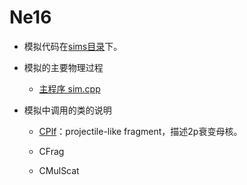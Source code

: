 # Ne16

* 模拟代码在[sims目录](https://github.com/jinyuyuyu/multi-body_decay_simulation/tree/master/Ne16/sims)下。

* 模拟的主要物理过程

  * [主程序 sim.cpp](https://jinyuyuyu.github.io/multi-body_decay_simulation/Ne16/man/sim.html)
  
* 模拟中调用的类的说明

  * [CPlf](https://jinyuyuyu.github.io/multi-body_decay_simulation/Ne16/man/CPlf.html)：projectile-like fragment，描述2p衰变母核。
  
  * CFrag
  
  * CMulScat
